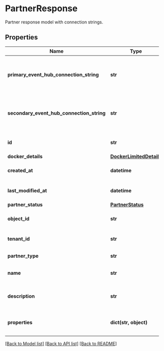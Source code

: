 # PartnerResponse

Partner response model with connection strings.
## Properties
Name | Type | Description | Notes
------------ | ------------- | ------------- | -------------
**primary_event_hub_connection_string** | **str** | Gets primary Event Hub connectionString for partner integration as applicable. | [optional] 
**secondary_event_hub_connection_string** | **str** | Gets secondary Event Hub connectionString for partner integration as applicable. | [optional] 
**id** | **str** | Gets or sets unique id of role assignment. | [optional] 
**docker_details** | [**DockerLimitedDetails**](DockerLimitedDetails.md) |  | [optional] 
**created_at** | **datetime** | Gets or sets role assignment creation date. | [optional] 
**last_modified_at** | **datetime** | Gets or sets role assignment last updated date. | [optional] 
**partner_status** | [**PartnerStatus**](PartnerStatus.md) |  | [optional] 
**object_id** | **str** | Gets or sets objectId of the partner. | [optional] 
**tenant_id** | **str** | Gets or sets tenantId of the partner. | [optional] 
**partner_type** | **str** | Gets or sets partner type. | 
**name** | **str** | Gets or sets name to identify resource. | 
**description** | **str** | Gets or sets textual description of resource. | [optional] 
**properties** | **dict(str, object)** | Gets or sets additional properties of the resource. | [optional] 

[[Back to Model list]](../README.md#documentation-for-models) [[Back to API list]](../README.md#documentation-for-api-endpoints) [[Back to README]](../README.md)



